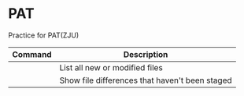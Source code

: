 # PAT
Practice for PAT(ZJU)


| Command | Description |
| --- | --- |
| | List all new or modified files |
| | Show file differences that haven't been staged |
